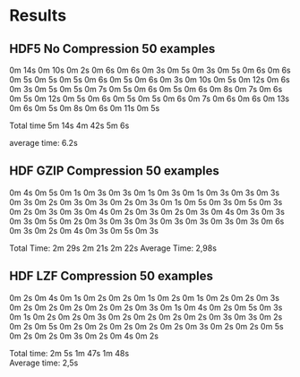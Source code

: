 # Results 


## HDF5 No Compression 50 examples
0m 14s
0m 10s
0m 2s
0m 6s
0m 6s
0m 3s
0m 5s
0m 3s
0m 5s
0m 6s
0m 6s
0m 5s
0m 5s
0m 5s
0m 6s
0m 5s
0m 6s
0m 3s
0m 10s
0m 5s
0m 12s
0m 6s
0m 3s
0m 5s
0m 5s
0m 7s
0m 5s
0m 6s
0m 5s
0m 6s
0m 8s
0m 7s
0m 6s
0m 5s
0m 12s
0m 5s
0m 6s
0m 5s
0m 5s
0m 6s
0m 7s
0m 6s
0m 6s
0m 13s
0m 6s
0m 5s
0m 8s
0m 6s
0m 11s
0m 5s

Total time 5m 14s  4m 42s 5m 6s

average time: 6.2s


## HDF GZIP Compression 50 examples

0m 4s
0m 5s
0m 1s
0m 3s
0m 3s
0m 1s
0m 3s
0m 1s
0m 3s
0m 3s
0m 3s
0m 3s
0m 2s
0m 3s
0m 3s
0m 2s
0m 3s
0m 1s
0m 5s
0m 3s
0m 5s
0m 3s
0m 2s
0m 3s
0m 3s
0m 4s
0m 2s
0m 3s
0m 2s
0m 3s
0m 4s
0m 3s
0m 3s
0m 3s
0m 5s
0m 2s
0m 3s
0m 3s
0m 3s
0m 3s
0m 3s
0m 3s
0m 3s
0m 6s
0m 3s
0m 2s
0m 4s
0m 3s
0m 5s
0m 3s

Total Time: 2m 29s  2m 21s 2m 22s
Average Time: 2,98s

## HDF LZF Compression 50 examples

0m 2s
0m 4s
0m 1s
0m 2s
0m 2s
0m 1s
0m 2s
0m 1s
0m 2s
0m 2s
0m 3s
0m 2s
0m 2s
0m 2s
0m 2s
0m 2s
0m 3s
0m 1s
0m 4s
0m 2s
0m 5s
0m 3s
0m 1s
0m 2s
0m 2s
0m 3s
0m 2s
0m 2s
0m 2s
0m 2s
0m 3s
0m 3s
0m 2s
0m 2s
0m 5s
0m 2s
0m 2s
0m 2s
0m 2s
0m 2s
0m 3s
0m 2s
0m 2s
0m 5s
0m 2s
0m 2s
0m 3s
0m 2s
0m 4s
0m 2s

Total time: 2m 5s  1m 47s  1m 48s  
Average time: 2,5s